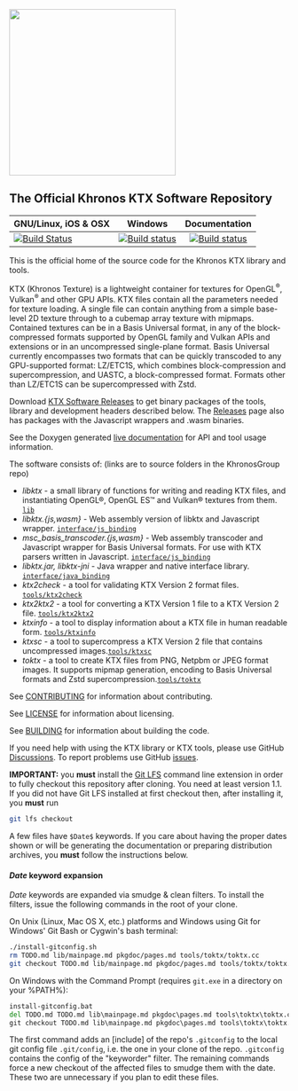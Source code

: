 <!-- Copyright 2013-2020 Mark Callow -->
<!-- SPDX-License-Identifier: Apache-2.0 -->

<img src="https://www.khronos.org/assets/images/api_logos/khronos.svg" width="300"/>

The Official Khronos KTX Software Repository
---

| GNU/Linux, iOS & OSX |  Windows | Documentation |
|----------------------| :------: | :-----------: |
| [![Build Status](https://travis-ci.com/KhronosGroup/KTX-Software.svg?branch=master)](https://travis-ci.com/KhronosGroup/KTX-Software) | [![Build status](https://ci.appveyor.com/api/projects/status/rj9bg8g2jphg3rc0/branch/master?svg=true)](https://ci.appveyor.com/project/msc-/ktx/branch/master) | [![Build status](https://codedocs.xyz/KhronosGroup/KTX-Software.svg)](https://codedocs.xyz/KhronosGroup/KTX-Software/) |

This is the official home of the source code for the Khronos KTX library and tools.

KTX (Khronos Texture) is a lightweight container for textures for OpenGL<sup>®</sup>, Vulkan<sup>®</sup> and other GPU APIs. KTX files contain all the parameters needed for texture loading. A single file can contain anything from a simple base-level 2D texture through to a cubemap array texture with mipmaps. Contained textures can be in a Basis Universal format, in any of the block-compressed formats supported by OpenGL family and Vulkan APIs and extensions or in an uncompressed single-plane format. Basis Universal currently encompasses two formats that can be quickly transcoded to any GPU-supported format: LZ/ETC1S, which combines block-compression and supercompression, and UASTC, a block-compressed format. Formats other than LZ/ETC1S can be supercompressed with Zstd.

Download [KTX Software Releases](https://github.com/KhronosGroup/KTX-Software/releases)
to get binary packages of the tools, library and development headers
described below. The [Releases](https://github.com/KhronosGroup/KTX-Software/releases) 
page also has packages with the Javascript wrappers and .wasm binaries.

See the Doxygen generated [live documentation](https://github.khronos.org/KTX-Software/)
for API and tool usage information.

The software consists of: (links are to source folders in the KhronosGroup repo)

- *libktx* - a small library of functions for writing and reading KTX
files, and instantiating OpenGL®, OpenGL ES™️ and Vulkan® textures
from them. [`lib`](https://github.com/KhronosGroup/KTX-Software/tree/master/lib)
- *libktx.{js,wasm}* - Web assembly version of libktx and
Javascript wrapper. [`interface/js_binding`](https://github.com/KhronosGroup/KTX-Software/tree/master/interface/js_binding)
- *msc\_basis\_transcoder.{js,wasm}* - Web assembly transcoder and
Javascript wrapper for Basis Universal formats. For use with KTX parsers written in Javascript. [`interface/js_binding`](https://github.com/KhronosGroup/KTX-Software/tree/master/interface/js_binding)
- *libktx.jar, libktx-jni* - Java wrapper and native interface library.
[`interface/java_binding`](https://github.com/KhronosGroup/KTX-Software/tree/master/interface/java_binding)
- *ktx2check* - a tool for validating KTX Version 2 format files. [`tools/ktx2check`](https://github.com/KhronosGroup/KTX-Software/tree/master/tools/ktx2check)
- *ktx2ktx2* - a tool for converting a KTX Version 1 file to a KTX
Version 2 file. [`tools/ktx2ktx2`](https://github.com/KhronosGroup/KTX-Software/tree/master/tools/ktx2ktx2)
- *ktxinfo* - a tool to display information about a KTX file in
human readable form. [`tools/ktxinfo`](https://github.com/KhronosGroup/KTX-Software/tree/master/tools/ktxinfo)
- *ktxsc* - a tool to supercompress a KTX Version 2 file that
contains uncompressed images.[`tools/ktxsc`](https://github.com/KhronosGroup/KTX-Software/tree/master/tools/ktxsc)
- *toktx* - a tool to create KTX files from PNG, Netpbm or JPEG format images. It supports mipmap generation, encoding to
Basis Universal formats and Zstd supercompression.[`tools/toktx`](https://github.com/KhronosGroup/KTX-Software/tree/master/tools/toktx)

See [CONTRIBUTING](CONTRIBUTING.md) for information about contributing.

See [LICENSE](LICENSE.md) for information about licensing.

See [BUILDING](BUILDING.md) for information about building the code.

<!--
More information about KTX and links to tools that support it can be
found on the
[KTX page](http://www.khronos.org/opengles/sdk/tools/KTX/) of
the [OpenGL ES SDK](http://www.khronos.org/opengles/sdk) on
[khronos.org](http://www.khronos.org).
-->

If you need help with using the KTX library or KTX tools, please use GitHub
[Discussions](https://github.com/KhronosGroup/KTX-Software/discussions).
To report problems use GitHub [issues](https://github.com/KhronosGroup/KTX/issues).

**IMPORTANT:** you **must** install the [Git LFS](https://github.com/github/git-lfs)
command line extension in order to fully checkout this repository after cloning. You
need at least version 1.1. If you did not have Git LFS installed at first checkout
then, after installing it, you **must** run

```bash
git lfs checkout
```

A few files have `$Date$` keywords. If you care about having the proper
dates shown or will be generating the documentation or preparing
distribution archives, you **must** follow the instructions below.

#### <a id="kwexpansion"></a>$Date$ keyword expansion

$Date$ keywords are expanded via smudge & clean filters. To install
the filters, issue the following commands in the root of your clone.

On Unix (Linux, Mac OS X, etc.) platforms and Windows using Git for
Windows' Git Bash or Cygwin's bash terminal:

```bash
./install-gitconfig.sh
rm TODO.md lib/mainpage.md pkgdoc/pages.md tools/toktx/toktx.cc
git checkout TODO.md lib/mainpage.md pkgdoc/pages.md tools/toktx/toktx.cc

```

On Windows with the Command Prompt (requires `git.exe` in a directory
on your %PATH%):

```cmd
install-gitconfig.bat
del TODO.md TODO.md lib\mainpage.md pkgdoc\pages.md tools\toktx\toktx.cc
git checkout TODO.md lib\mainpage.md pkgdoc\pages.md tools\toktx\toktx.cc
```

The first command adds an [include] of the repo's `.gitconfig` to the
local git config file `.git/config`, i.e. the one in your clone of the repo.
`.gitconfig` contains the config of the "keyworder" filter. The remaining
commands force a new checkout of the affected files to smudge them with the
date. These two are unnecessary if you plan to edit these files.

